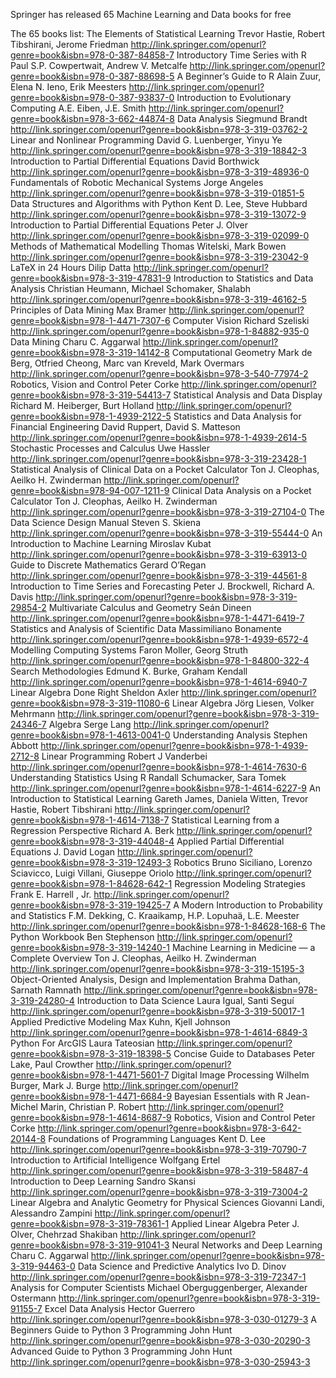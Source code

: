 Springer has released 65 Machine Learning and Data books for free

The 65 books list:
The Elements of Statistical Learning
Trevor Hastie, Robert Tibshirani, Jerome Friedman
http://link.springer.com/openurl?genre=book&isbn=978-0-387-84858-7
Introductory Time Series with R
Paul S.P. Cowpertwait, Andrew V. Metcalfe
http://link.springer.com/openurl?genre=book&isbn=978-0-387-88698-5
A Beginner’s Guide to R
Alain Zuur, Elena N. Ieno, Erik Meesters
http://link.springer.com/openurl?genre=book&isbn=978-0-387-93837-0
Introduction to Evolutionary Computing
A.E. Eiben, J.E. Smith
http://link.springer.com/openurl?genre=book&isbn=978-3-662-44874-8
Data Analysis
Siegmund Brandt
http://link.springer.com/openurl?genre=book&isbn=978-3-319-03762-2
Linear and Nonlinear Programming
David G. Luenberger, Yinyu Ye
http://link.springer.com/openurl?genre=book&isbn=978-3-319-18842-3
Introduction to Partial Differential Equations
David Borthwick
http://link.springer.com/openurl?genre=book&isbn=978-3-319-48936-0
Fundamentals of Robotic Mechanical Systems
Jorge Angeles
http://link.springer.com/openurl?genre=book&isbn=978-3-319-01851-5
Data Structures and Algorithms with Python
Kent D. Lee, Steve Hubbard
http://link.springer.com/openurl?genre=book&isbn=978-3-319-13072-9
Introduction to Partial Differential Equations
Peter J. Olver
http://link.springer.com/openurl?genre=book&isbn=978-3-319-02099-0
Methods of Mathematical Modelling
Thomas Witelski, Mark Bowen
http://link.springer.com/openurl?genre=book&isbn=978-3-319-23042-9
LaTeX in 24 Hours
Dilip Datta
http://link.springer.com/openurl?genre=book&isbn=978-3-319-47831-9
Introduction to Statistics and Data Analysis
Christian Heumann, Michael Schomaker, Shalabh
http://link.springer.com/openurl?genre=book&isbn=978-3-319-46162-5
Principles of Data Mining
Max Bramer
http://link.springer.com/openurl?genre=book&isbn=978-1-4471-7307-6
Computer Vision
Richard Szeliski
http://link.springer.com/openurl?genre=book&isbn=978-1-84882-935-0
Data Mining
Charu C. Aggarwal
http://link.springer.com/openurl?genre=book&isbn=978-3-319-14142-8
Computational Geometry
Mark de Berg, Otfried Cheong, Marc van Kreveld, Mark Overmars
http://link.springer.com/openurl?genre=book&isbn=978-3-540-77974-2
Robotics, Vision and Control
Peter Corke
http://link.springer.com/openurl?genre=book&isbn=978-3-319-54413-7
Statistical Analysis and Data Display
Richard M. Heiberger, Burt Holland
http://link.springer.com/openurl?genre=book&isbn=978-1-4939-2122-5
Statistics and Data Analysis for Financial Engineering
David Ruppert, David S. Matteson
http://link.springer.com/openurl?genre=book&isbn=978-1-4939-2614-5
Stochastic Processes and Calculus
Uwe Hassler
http://link.springer.com/openurl?genre=book&isbn=978-3-319-23428-1
Statistical Analysis of Clinical Data on a Pocket Calculator
Ton J. Cleophas, Aeilko H. Zwinderman
http://link.springer.com/openurl?genre=book&isbn=978-94-007-1211-9
Clinical Data Analysis on a Pocket Calculator
Ton J. Cleophas, Aeilko H. Zwinderman
http://link.springer.com/openurl?genre=book&isbn=978-3-319-27104-0
The Data Science Design Manual
Steven S. Skiena
http://link.springer.com/openurl?genre=book&isbn=978-3-319-55444-0
An Introduction to Machine Learning
Miroslav Kubat
http://link.springer.com/openurl?genre=book&isbn=978-3-319-63913-0
Guide to Discrete Mathematics
Gerard O’Regan
http://link.springer.com/openurl?genre=book&isbn=978-3-319-44561-8
Introduction to Time Series and Forecasting
Peter J. Brockwell, Richard A. Davis
http://link.springer.com/openurl?genre=book&isbn=978-3-319-29854-2
Multivariate Calculus and Geometry
Seán Dineen
http://link.springer.com/openurl?genre=book&isbn=978-1-4471-6419-7
Statistics and Analysis of Scientific Data
Massimiliano Bonamente
http://link.springer.com/openurl?genre=book&isbn=978-1-4939-6572-4
Modelling Computing Systems
Faron Moller, Georg Struth
http://link.springer.com/openurl?genre=book&isbn=978-1-84800-322-4
Search Methodologies
Edmund K. Burke, Graham Kendall
http://link.springer.com/openurl?genre=book&isbn=978-1-4614-6940-7
Linear Algebra Done Right
Sheldon Axler
http://link.springer.com/openurl?genre=book&isbn=978-3-319-11080-6
Linear Algebra
Jörg Liesen, Volker Mehrmann
http://link.springer.com/openurl?genre=book&isbn=978-3-319-24346-7
Algebra
Serge Lang
http://link.springer.com/openurl?genre=book&isbn=978-1-4613-0041-0
Understanding Analysis
Stephen Abbott
http://link.springer.com/openurl?genre=book&isbn=978-1-4939-2712-8
Linear Programming
Robert J Vanderbei
http://link.springer.com/openurl?genre=book&isbn=978-1-4614-7630-6
Understanding Statistics Using R
Randall Schumacker, Sara Tomek
http://link.springer.com/openurl?genre=book&isbn=978-1-4614-6227-9
An Introduction to Statistical Learning
Gareth James, Daniela Witten, Trevor Hastie, Robert Tibshirani
http://link.springer.com/openurl?genre=book&isbn=978-1-4614-7138-7
Statistical Learning from a Regression Perspective
Richard A. Berk
http://link.springer.com/openurl?genre=book&isbn=978-3-319-44048-4
Applied Partial Differential Equations
J. David Logan
http://link.springer.com/openurl?genre=book&isbn=978-3-319-12493-3
Robotics
Bruno Siciliano, Lorenzo Sciavicco, Luigi Villani, Giuseppe Oriolo
http://link.springer.com/openurl?genre=book&isbn=978-1-84628-642-1
Regression Modeling Strategies
Frank E. Harrell , Jr.
http://link.springer.com/openurl?genre=book&isbn=978-3-319-19425-7
A Modern Introduction to Probability and Statistics
F.M. Dekking, C. Kraaikamp, H.P. Lopuhaä, L.E. Meester
http://link.springer.com/openurl?genre=book&isbn=978-1-84628-168-6
The Python Workbook
Ben Stephenson
http://link.springer.com/openurl?genre=book&isbn=978-3-319-14240-1
Machine Learning in Medicine — a Complete Overview
Ton J. Cleophas, Aeilko H. Zwinderman
http://link.springer.com/openurl?genre=book&isbn=978-3-319-15195-3
Object-Oriented Analysis, Design and Implementation
Brahma Dathan, Sarnath Ramnath
http://link.springer.com/openurl?genre=book&isbn=978-3-319-24280-4
Introduction to Data Science
Laura Igual, Santi Seguí
http://link.springer.com/openurl?genre=book&isbn=978-3-319-50017-1
Applied Predictive Modeling
Max Kuhn, Kjell Johnson
http://link.springer.com/openurl?genre=book&isbn=978-1-4614-6849-3
Python For ArcGIS
Laura Tateosian
http://link.springer.com/openurl?genre=book&isbn=978-3-319-18398-5
Concise Guide to Databases
Peter Lake, Paul Crowther
http://link.springer.com/openurl?genre=book&isbn=978-1-4471-5601-7
Digital Image Processing
Wilhelm Burger, Mark J. Burge
http://link.springer.com/openurl?genre=book&isbn=978-1-4471-6684-9
Bayesian Essentials with R
Jean-Michel Marin, Christian P. Robert
http://link.springer.com/openurl?genre=book&isbn=978-1-4614-8687-9
Robotics, Vision and Control
Peter Corke
http://link.springer.com/openurl?genre=book&isbn=978-3-642-20144-8
Foundations of Programming Languages
Kent D. Lee
http://link.springer.com/openurl?genre=book&isbn=978-3-319-70790-7
Introduction to Artificial Intelligence
Wolfgang Ertel
http://link.springer.com/openurl?genre=book&isbn=978-3-319-58487-4
Introduction to Deep Learning
Sandro Skansi
http://link.springer.com/openurl?genre=book&isbn=978-3-319-73004-2
Linear Algebra and Analytic Geometry for Physical Sciences
Giovanni Landi, Alessandro Zampini
http://link.springer.com/openurl?genre=book&isbn=978-3-319-78361-1
Applied Linear Algebra
Peter J. Olver, Chehrzad Shakiban
http://link.springer.com/openurl?genre=book&isbn=978-3-319-91041-3
Neural Networks and Deep Learning
Charu C. Aggarwal
http://link.springer.com/openurl?genre=book&isbn=978-3-319-94463-0
Data Science and Predictive Analytics
Ivo D. Dinov
http://link.springer.com/openurl?genre=book&isbn=978-3-319-72347-1
Analysis for Computer Scientists
Michael Oberguggenberger, Alexander Ostermann
http://link.springer.com/openurl?genre=book&isbn=978-3-319-91155-7
Excel Data Analysis
Hector Guerrero
http://link.springer.com/openurl?genre=book&isbn=978-3-030-01279-3
A Beginners Guide to Python 3 Programming
John Hunt
http://link.springer.com/openurl?genre=book&isbn=978-3-030-20290-3
Advanced Guide to Python 3 Programming
John Hunt
http://link.springer.com/openurl?genre=book&isbn=978-3-030-25943-3
